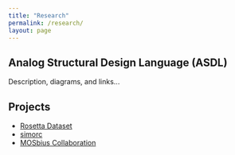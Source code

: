 ```yaml
---
title: "Research"
permalink: /research/
layout: page
---
```

## Analog Structural Design Language (ASDL)
Description, diagrams, and links...

## Projects
- [Rosetta Dataset](/research/rosetta)
- [simorc](/research/simorc)
- [MOSbius Collaboration](/research/mosbius)
